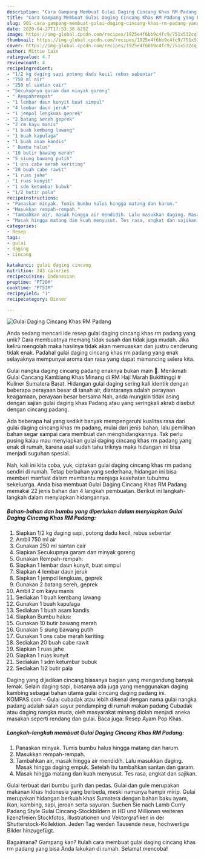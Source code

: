 ```yaml
---
description: "Cara Gampang Membuat Gulai Daging Cincang Khas RM Padang yang Enak"
title: "Cara Gampang Membuat Gulai Daging Cincang Khas RM Padang yang Enak"
slug: 901-cara-gampang-membuat-gulai-daging-cincang-khas-rm-padang-yang-enak
date: 2020-04-27T17:53:38.629Z
image: https://img-global.cpcdn.com/recipes/1925e4f6bb9c4fc9/751x532cq70/gulai-daging-cincang-khas-rm-padang-foto-resep-utama.jpg
thumbnail: https://img-global.cpcdn.com/recipes/1925e4f6bb9c4fc9/751x532cq70/gulai-daging-cincang-khas-rm-padang-foto-resep-utama.jpg
cover: https://img-global.cpcdn.com/recipes/1925e4f6bb9c4fc9/751x532cq70/gulai-daging-cincang-khas-rm-padang-foto-resep-utama.jpg
author: Mittie Cain
ratingvalue: 4.7
reviewcount: 4
recipeingredient:
- "1/2 kg daging sapi potong dadu kecil rebus sebentar"
- "750 ml air"
- "250 ml santan cair"
- "Secukupnya garam dan minyak goreng"
- " Rempahrempah"
- "1 lembar daun kunyit buat simpul"
- "4 lembar daun jeruk"
- "1 jempol lengkuas geprek"
- "2 batang sereh geprek"
- "2 cm kayu manis"
- "1 buah kembang lawang"
- "1 buah kapulaga"
- "1 buah asam kandis"
- " Bumbu halus"
- "10 butir bawang merah"
- "5 siung bawang putih"
- "1 ons cabe merah keriting"
- "20 buah cabe rawit"
- "1 ruas jahe"
- "1 ruas kunyit"
- "1 sdm ketumbar bubuk"
- "1/2 butir pala"
recipeinstructions:
- "Panaskan minyak. Tumis bumbu halus hingga matang dan harum."
- "Masukkan rempah-rempah."
- "Tambahkan air, masak hingga air mendidih. Lalu masukkan daging. Masak hingga daging empuk. Setelah itu tambahkan santan dan garam."
- "Masak hingga matang dan kuah menyusut. Tes rasa, angkat dan sajikan."
categories:
- Resep
tags:
- gulai
- daging
- cincang

katakunci: gulai daging cincang 
nutrition: 243 calories
recipecuisine: Indonesian
preptime: "PT20M"
cooktime: "PT51M"
recipeyield: "1"
recipecategory: Dinner

---
```



![Gulai Daging Cincang Khas RM Padang](https://img-global.cpcdn.com/recipes/1925e4f6bb9c4fc9/751x532cq70/gulai-daging-cincang-khas-rm-padang-foto-resep-utama.jpg)

Anda sedang mencari ide resep gulai daging cincang khas rm padang yang unik? Cara membuatnya memang tidak susah dan tidak juga mudah. Jika keliru mengolah maka hasilnya tidak akan memuaskan dan justru cenderung tidak enak. Padahal gulai daging cincang khas rm padang yang enak selayaknya mempunyai aroma dan rasa yang dapat memancing selera kita.

Gulai nangka daging cincang padang enaknya bukan main 🙂. Menikmati Gulai Cancang Kambiang Khas Minang di RM Haji Marah Bukittinggi # Kuliner Sumatera Barat. Hidangan gulai daging sering kali identik dengan beberapa perayaan besar di tanah air, diantaranya adalah perayaan keagamaan, perayaan besar bersama Nah, anda mungkin tidak asing dengan sajian gulai daging khas Padang atau yang seringkali akrab disebut dengan cincang padang.

Ada beberapa hal yang sedikit banyak mempengaruhi kualitas rasa dari gulai daging cincang khas rm padang, mulai dari jenis bahan, lalu pemilihan bahan segar sampai cara membuat dan menghidangkannya. Tak perlu pusing kalau mau menyiapkan gulai daging cincang khas rm padang yang enak di rumah, karena asal sudah tahu triknya maka hidangan ini bisa menjadi suguhan spesial.


Nah, kali ini kita coba, yuk, ciptakan gulai daging cincang khas rm padang sendiri di rumah. Tetap berbahan yang sederhana, hidangan ini bisa memberi manfaat dalam membantu menjaga kesehatan tubuhmu sekeluarga. Anda bisa membuat Gulai Daging Cincang Khas RM Padang memakai 22 jenis bahan dan 4 langkah pembuatan. Berikut ini langkah-langkah dalam menyiapkan hidangannya.

<!--inarticleads1-->

##### Bahan-bahan dan bumbu yang diperlukan dalam menyiapkan Gulai Daging Cincang Khas RM Padang:

1. Siapkan 1/2 kg daging sapi, potong dadu kecil, rebus sebentar
1. Ambil 750 ml air
1. Gunakan 250 ml santan cair
1. Siapkan Secukupnya garam dan minyak goreng
1. Gunakan  Rempah-rempah:
1. Siapkan 1 lembar daun kunyit, buat simpul
1. Siapkan 4 lembar daun jeruk
1. Siapkan 1 jempol lengkuas, geprek
1. Gunakan 2 batang sereh, geprek
1. Ambil 2 cm kayu manis
1. Sediakan 1 buah kembang lawang
1. Gunakan 1 buah kapulaga
1. Sediakan 1 buah asam kandis
1. Siapkan  Bumbu halus:
1. Gunakan 10 butir bawang merah
1. Gunakan 5 siung bawang putih
1. Gunakan 1 ons cabe merah keriting
1. Sediakan 20 buah cabe rawit
1. Siapkan 1 ruas jahe
1. Siapkan 1 ruas kunyit
1. Sediakan 1 sdm ketumbar bubuk
1. Sediakan 1/2 butir pala


Daging yang dijadikan cincang biasanya bagian yang mengandung banyak lemak. Selain daging sapi, biasanya ada juga yang menggunakan daging kambing sebagai bahan utama gulai cincang daging padang ini. KOMPAS.com - Gulai cubadak atau lebih dikenal dengan nama gulai nangka padang adalah salah sayur pendamping di rumah makan padang Cubadak atau daging nangka muda, oleh masyarakat minang diolah menjadi aneka masakan seperti rendang dan gulai. Baca juga: Resep Ayam Pop Khas. 

<!--inarticleads2-->

##### Langkah-langkah membuat Gulai Daging Cincang Khas RM Padang:

1. Panaskan minyak. Tumis bumbu halus hingga matang dan harum.
1. Masukkan rempah-rempah.
1. Tambahkan air, masak hingga air mendidih. Lalu masukkan daging. Masak hingga daging empuk. Setelah itu tambahkan santan dan garam.
1. Masak hingga matang dan kuah menyusut. Tes rasa, angkat dan sajikan.


Gulai terbuat dari bumbu gurih dan pedas. Gulai dan gule merupakan makanan khas Indonesia yang berbeda, meski namanya hampir mirip. Gulai merupakan hidangan berkuah khas Sumatera dengan bahan baku ayam, ikan, kambing, sapi, jeroan serta sayuran. Suchen Sie nach Lamb Curry Padang Style Gulai Cincang-Stockbildern in HD und Millionen weiteren lizenzfreien Stockfotos, Illustrationen und Vektorgrafiken in der Shutterstock-Kollektion. Jeden Tag werden Tausende neue, hochwertige Bilder hinzugefügt. 

Bagaimana? Gampang kan? Itulah cara membuat gulai daging cincang khas rm padang yang bisa Anda lakukan di rumah. Selamat mencoba!
